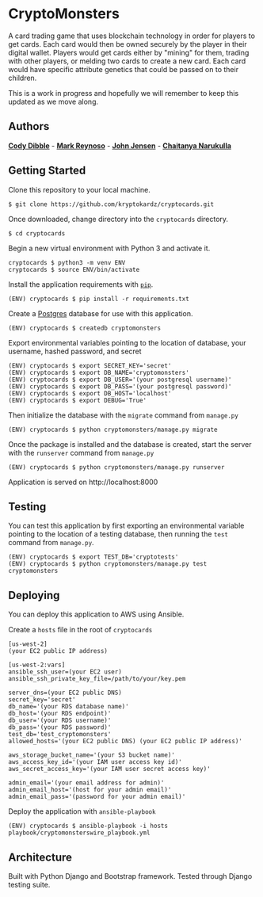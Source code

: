 # CryptoMonsters

A card trading game that uses blockchain technology in order for players to get cards. Each card would then be owned securely by the player in their digital wallet. Players would get cards either by "mining" for them, trading with other players, or melding two cards to create a new card. Each card would have specific attribute genetics that could be passed on to their children.

This is a work in progress and hopefully we will remember to keep this updated as we move along.


## Authors
**[Cody Dibble](https://www.github.com/hcodydibble)** - **[Mark Reynoso](https://www.github.com/markreynoso)** - **[John Jensen](https://www.github.com/thejohnjensen)** - **[Chaitanya Narukulla](https://www.github.com/chaitanyanarukulla)**


## Getting Started

Clone this repository to your local machine.
```
$ git clone https://github.com/kryptokardz/cryptocards.git
```

Once downloaded, change directory into the `cryptocards` directory.
```
$ cd cryptocards
```

Begin a new virtual environment with Python 3 and activate it.
```
cryptocards $ python3 -m venv ENV
cryptocards $ source ENV/bin/activate
```

Install the application requirements with [`pip`](https://pip.pypa.io/en/stable/installing/).
```
(ENV) cryptocards $ pip install -r requirements.txt
```

Create a [Postgres](https://wiki.postgresql.org/wiki/Detailed_installation_guides) database for use with this application.
```
(ENV) cryptocards $ createdb cryptomonsters
```

Export environmental variables pointing to the location of database, your username, hashed password, and secret
```
(ENV) cryptocards $ export SECRET_KEY='secret'
(ENV) cryptocards $ export DB_NAME='cryptomonsters'
(ENV) cryptocards $ export DB_USER='(your postgresql username)'
(ENV) cryptocards $ export DB_PASS='(your postgresql password)'
(ENV) cryptocards $ export DB_HOST='localhost'
(ENV) cryptocards $ export DEBUG='True'
```

Then initialize the database with the `migrate` command from `manage.py`
```
(ENV) cryptocards $ python cryptomonsters/manage.py migrate
```

Once the package is installed and the database is created, start the server with the `runserver` command from `manage.py`
```
(ENV) cryptocards $ python cryptomonsters/manage.py runserver
```

Application is served on http://localhost:8000

## Testing
You can test this application by first exporting an environmental variable pointing to the location of a testing database, then running the `test` command from `manage.py`.
```
(ENV) cryptocards $ export TEST_DB='cryptotests'
(ENV) cryptocards $ python cryptomonsters/manage.py test cryptomonsters
```

## Deploying
You can deploy this application to AWS using Ansible.

Create a `hosts` file in the root of `cryptocards`
```
[us-west-2]
(your EC2 public IP address)

[us-west-2:vars]
ansible_ssh_user=(your EC2 user)
ansible_ssh_private_key_file=/path/to/your/key.pem

server_dns=(your EC2 public DNS)
secret_key='secret'
db_name='(your RDS database name)'
db_host='(your RDS endpoint)'
db_user='(your RDS username)'
db_pass='(your RDS password)'
test_db='test_cryptomonsters'
allowed_hosts='(your EC2 public DNS) (your EC2 public IP address)'

aws_storage_bucket_name='(your S3 bucket name)'
aws_access_key_id='(your IAM user access key id)'
aws_secret_access_key='(your IAM user secret access key)'

admin_email='(your email address for admin)'
admin_email_host='(host for your admin email)'
admin_email_pass='(password for your admin email)'
```

Deploy the application with `ansible-playbook`
```
(ENV) cryptocards $ ansible-playbook -i hosts playbook/cryptomonsterswire_playbook.yml
```

## Architecture
Built with Python Django and Bootstrap framework. Tested through Django testing suite.
